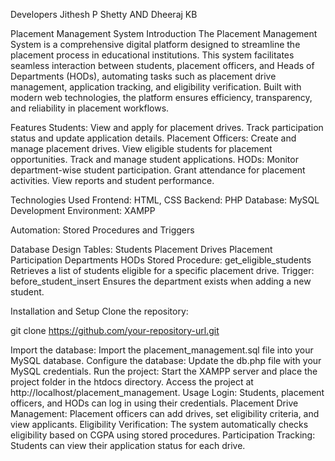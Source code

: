 Developers
      Jithesh P Shetty AND
      Dheeraj KB


Placement Management System
Introduction
The Placement Management System is a comprehensive digital platform designed to streamline the placement process in educational institutions. This system facilitates seamless interaction between students, placement officers, and Heads of Departments (HODs), automating tasks such as placement drive management, application tracking, and eligibility verification. Built with modern web technologies, the platform ensures efficiency, transparency, and reliability in placement workflows.

Features
  Students:
         View and apply for placement drives.
         Track participation status and update application details.
  Placement Officers:
         Create and manage placement drives.
         View eligible students for placement opportunities.
         Track and manage student applications.
   HODs:
        Monitor department-wise student participation.
        Grant attendance for placement activities.
       View reports and student performance.
       
Technologies Used
       Frontend: HTML, CSS
       Backend: PHP
       Database: MySQL
Development Environment: XAMPP

Automation: Stored Procedures and Triggers

Database Design
Tables:
Students
Placement Drives
Placement Participation
Departments
HODs
Stored Procedure: get_eligible_students
         Retrieves a list of students eligible for a specific placement drive.
Trigger: before_student_insert
        Ensures the department exists when adding a new student.
        
Installation and Setup
Clone the repository:

git clone https://github.com/your-repository-url.git

Import the database:
       Import the placement_management.sql file into your MySQL database.
Configure the database:
       Update the db.php file with your MySQL credentials.
Run the project:
         Start the XAMPP server and place the project folder in the htdocs directory.
        Access the project at http://localhost/placement_management.
Usage
Login:
     Students, placement officers, and HODs can log in using their credentials.
Placement Drive Management:
     Placement officers can add drives, set eligibility criteria, and view applicants.
Eligibility Verification:
     The system automatically checks eligibility based on CGPA using stored procedures.
Participation Tracking:
     Students can view their application status for each drive.
